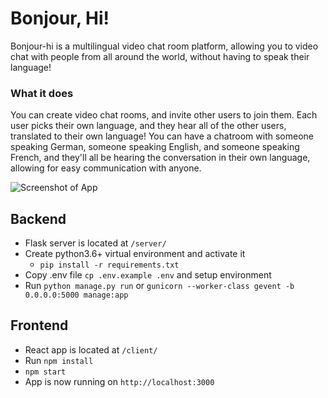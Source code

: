 # Bonjour, Hi!

Bonjour-hi is a multilingual video chat room platform, allowing you to video chat with people from all around the world, without having to speak their language!

### What it does

You can create video chat rooms, and invite other users to join them. Each user picks their own language, and they hear all of the other users, translated to their own language! You can have a chatroom with someone speaking German, someone speaking English, and someone speaking French, and they'll all be hearing the conversation in their own language, allowing for easy communication with anyone.

![Screenshot of App](https://i.imgur.com/cO4EIvq.png)

## Backend

- Flask server is located at `/server/`
- Create python3.6+ virtual environment and activate it
    - `pip install -r requirements.txt`
- Copy .env file `cp .env.example .env` and setup environment
- Run `python manage.py run` or `gunicorn --worker-class gevent -b 0.0.0.0:5000 manage:app`

## Frontend

- React app is located at `/client/`
- Run `npm install`
- `npm start`
- App is now running on `http://localhost:3000`
